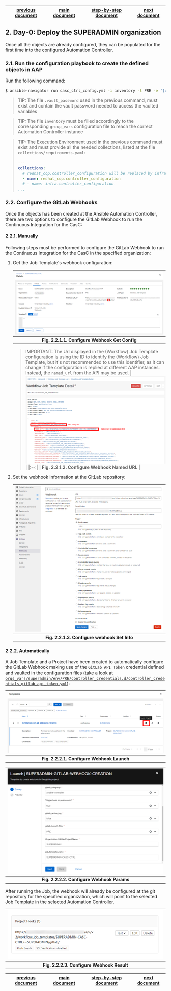 | [previous document][step_1] | [main document][main_doc] | [step-by-step document][step-by-step] | [next document][step_3] |
|:--:|:--:|:--:|:--:|

## 2. Day-0: Deploy the SUPERADMIN organization

Once all the objects are already configured, they can be populated for the first time into the configured Automation Controller.

### 2.1. Run the configuration playbook to create the defined objects in AAP

Run the following command:

```bash
$ ansible-navigator run casc_ctrl_config.yml -i inventory -l PRE -e '{orgs: superadmin, dir_orgs_vars: orgs_vars, env: PRE}' -m stdout --eei <AH.HOST>/ee-casc:latest --vault-password-file .vault_password --pull-arguments=--tls-verify=false
```

> TIP: The file `.vault_password` used in the previous command, must exist and contain the vault password needed to access the vaulted variables

> TIP: The file `inventory` must be filled accordingly to the corresponding `group_vars` configuration file to reach the correct Automation Controller instance

> TIP: The Execution Environment used in the previous command must exist and must provide all the needed collections, listed at the file `collections/requirements.yaml`:
> ```yaml
> ---
> collections:
>   # redhat_cop.controller_configuration will be replaced by infra.controller_configuration
>   - name: redhat_cop.controller_configuration
>   # - name: infra.controller_configuration
> ...
> ```

### 2.2. Configure the GitLab Webhooks

Once the objects has been created at the Ansible Automation Controller, there are two options to configure the GitLab Webhook to run the Continuous Integration for the CasC:

#### 2.2.1. Manually

Following steps must be performed to configure the GitLab Webhook to run the Continuous Integration for the CasC in the specified organization:

1. Get the Job Template's webhook configuration:
   
   | ![Configure Webhook Get Config][configure_webhook_get_config] |
   |:--:|
   | **Fig. 2.2.1.1. Configure Webhook Get Config** |

   > IMPORTANT: The Url displayed in the (Workflow) Job Template configuration is using the ID to identify the (Workflow) Job Template, but it's not recommended to use this identifier, as it can change if the configuration is replied at different AAP instances. Instead, the `named_url` from the API may be used.
   > | ![Configure Webhook Named URL][configure_webhook_named_url] |
   > |:--:|
   > | **Fig. 2.2.1.2. Configure Webhook Named URL** |
   
2. Set the webhook information at the GitLab repository:
   
   | ![Configure Webhook Set Info][configure_webhook_set_info] |
   |:--:|
   | **Fig. 2.2.1.3. Configure webhook Set Info** |

#### 2.2.2. Automatically

A Job Template and a Project have been created to automatically configure the GitLab Webhook making use of the `GitLab API Token` credential defined and vaulted in the configuration files (take a look at [`orgs_vars/superadmin/env/PRE/controller_credentials.d/controller_credentials_gitlab_api_token.yml`](orgs_vars/superadmin/env/PRE/controller_credentials.d/controller_credentials_gitlab_api_token.yml)):

| ![Configure Webhook Launch][configure_webhook_launch] |
|:--:|
| **Fig. 2.2.2.1. Configure Webhook Launch** |

| ![Configure Webhook Params][configure_webhook_params] |
|:--:|
| **Fig. 2.2.2.2. Configure Webhook Params** |

After running the Job, the webhook will already be configured at the git repository for the specified organization, which will point to the selected Job Template in the selected Automation Controller.

| ![Configure Webhook Result][configure_webhook_result] |
|:--:|
| **Fig. 2.2.2.3. Configure Webhook Result** |

| [previous document][step_1] | [main document][main_doc] | [step-by-step document][step-by-step] | [next document][step_3] |
|:--:|:--:|:--:|:--:|

[configure_webhook_get_config]: images/configure_webhook_get_config.png
[configure_webhook_named_url]: images/configure_webhook_named_url.png
[configure_webhook_set_info]: images/configure_webhook_set_info.png
[configure_webhook_launch]: images/configure_webhook_launch.png
[configure_webhook_params]: images/configure_webhook_launch_params.png
[configure_webhook_result]: images/configure_webhook_result.png

[step_1]: README_step_1.md
[main_doc]: README.md
[step-by-step]: README_step_by_step.md
[step_3]: README_step_3.md

